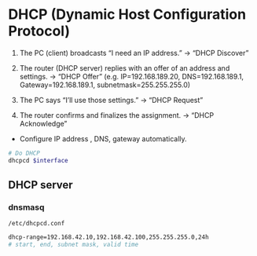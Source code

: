 # DHCP (Dynamic Host Configuration Protocol)
1. The PC (client) broadcasts “I need an IP address.”
→ “DHCP Discover”

2. The router (DHCP server) replies with an offer of an address and settings.
→ “DHCP Offer”
(e.g. IP=192.168.189.20, DNS=192.168.189.1, Gateway=192.168.189.1, subnetmask=255.255.255.0)

3. The PC says “I’ll use those settings.”
→ “DHCP Request”

4. The router confirms and finalizes the assignment.
→ “DHCP Acknowledge”

* Configure IP address , DNS, gateway automatically.


```bash
# Do DHCP
dhcpcd $interface
```

## DHCP server

### dnsmasq

`/etc/dhcpcd.conf`

```bash
dhcp-range=192.168.42.10,192.168.42.100,255.255.255.0,24h
# start, end, subnet mask, valid time 

```
